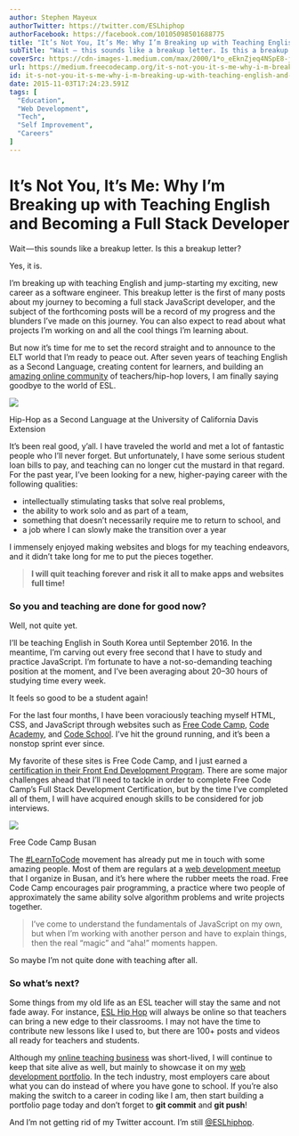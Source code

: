 ```yaml
---
author: Stephen Mayeux
authorTwitter: https://twitter.com/ESLhiphop
authorFacebook: https://facebook.com/10105098501688775
title: "It’s Not You, It’s Me: Why I’m Breaking up with Teaching English and Becoming a Full Stack Developer"
subTitle: "Wait — this sounds like a breakup letter. Is this a breakup letter?..."
coverSrc: https://cdn-images-1.medium.com/max/2000/1*o_eEknZjeq4NSpE8-jwvnQ.jpeg
url: https://medium.freecodecamp.org/it-s-not-you-it-s-me-why-i-m-breaking-up-with-teaching-english-and-becoming-a-full-stack-7909b84df0dd
id: it-s-not-you-it-s-me-why-i-m-breaking-up-with-teaching-english-and-becoming-a-full-stack-7909b84df0dd
date: 2015-11-03T17:24:23.591Z
tags: [
  "Education",
  "Web Development",
  "Tech",
  "Self Improvement",
  "Careers"
]
---
```

# It’s Not You, It’s Me: Why I’m Breaking up with Teaching English and Becoming a Full Stack Developer

Wait — this sounds like a breakup letter. Is this a breakup letter?

Yes, it is.

I’m breaking up with teaching English and jump-starting my exciting, new career as a software engineer. This breakup letter is the first of many posts about my journey to becoming a full stack JavaScript developer, and the subject of the forthcoming posts will be a record of my progress and the blunders I’ve made on this journey. You can also expect to read about what projects I’m working on and all the cool things I’m learning about.

But now it’s time for me to set the record straight and to announce to the ELT world that I’m ready to peace out. After seven years of teaching English as a Second Language, creating content for learners, and building an [amazing online community](http://eslhiphop.com) of teachers/hip-hop lovers, I am finally saying goodbye to the world of ESL.



![](https://cdn-images-1.medium.com/max/1600/1*uBV2K4HbYqeDDi-3w1Iu9A.jpeg)

Hip-Hop as a Second Language at the University of California Davis Extension



It’s been real good, y’all. I have traveled the world and met a lot of fantastic people who I’ll never forget. But unfortunately, I have some serious student loan bills to pay, and teaching can no longer cut the mustard in that regard. For the past year, I’ve been looking for a new, higher-paying career with the following qualities:

*   intellectually stimulating tasks that solve real problems,
*   the ability to work solo and as part of a team,
*   something that doesn’t necessarily require me to return to school, and
*   a job where I can slowly make the transition over a year

I immensely enjoyed making websites and blogs for my teaching endeavors, and it didn’t take long for me to put the pieces together.

> **I will quit teaching forever and risk it all to make apps and websites full time!**

### So you and teaching are done for good now?

Well, not quite yet.

I’ll be teaching English in South Korea until September 2016\. In the meantime, I’m carving out every free second that I have to study and practice JavaScript. I’m fortunate to have a not-so-demanding teaching position at the moment, and I’ve been averaging about 20–30 hours of studying time every week.

It feels so good to be a student again!

For the last four months, I have been voraciously teaching myself HTML, CSS, and JavaScript through websites such as [Free Code Camp](http://freecodecamp.com), [Code Academy](http://codecademy.com), and [Code School](http://codeschool.com). I’ve hit the ground running, and it’s been a nonstop sprint ever since.

My favorite of these sites is Free Code Camp, and I just earned a [certification in their Front End Development Program](http://www.freecodecamp.com/stephenmayeux/front-end-certification). There are some major challenges ahead that I’ll need to tackle in order to complete Free Code Camp’s Full Stack Development Certification, but by the time I’ve completed all of them, I will have acquired enough skills to be considered for job interviews.



![](https://cdn-images-1.medium.com/max/1600/1*fMorxFU7fm_v2qNxRdYLrA.jpeg)

Free Code Camp Busan



The [#LearnToCode](https://twitter.com/hashtag/learntocode?src=hash) movement has already put me in touch with some amazing people. Most of them are regulars at a [web development meetup](https://www.facebook.com/groups/free.code.camp.busan/) that I organize in Busan, and it’s here where the rubber meets the road. Free Code Camp encourages pair programming, a practice where two people of approximately the same ability solve algorithm problems and write projects together.

> I’ve come to understand the fundamentals of JavaScript on my own, but when I’m working with another person and have to explain things, then the real “magic” and “aha!” moments happen.

So maybe I’m not quite done with teaching after all.

### So what’s next?

Some things from my old life as an ESL teacher will stay the same and not fade away. For instance, [ESL Hip Hop](http://eslhiphop.com) will always be online so that teachers can bring a new edge to their classrooms. I may not have the time to contribute new lessons like I used to, but there are 100+ posts and videos all ready for teachers and students.

Although my [online teaching business](http://myskypeteacher.com) was short-lived, I will continue to keep that site alive as well, but mainly to showcase it on my [web development portfolio](http://stephenmayeux.com). In the tech industry, most employers care about what you can do instead of where you have gone to school. If you’re also making the switch to a career in coding like I am, then start building a portfolio page today and don’t forget to **git commit** and **git push**!

And I’m not getting rid of my Twitter account. I’m still [@ESLhiphop](https://twitter.com/ESLhiphop).








